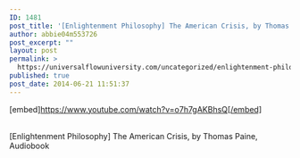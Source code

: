 ```yaml
---
ID: 1481
post_title: '[Enlightenment Philosophy] The American Crisis, by Thomas Paine,'
author: abbie04m553726
post_excerpt: ""
layout: post
permalink: >
  https://universalflowuniversity.com/uncategorized/enlightenment-philosophy-the-american-crisis-by-thomas-paine/
published: true
post_date: 2014-06-21 11:51:37
---
```

[embed]https://www.youtube.com/watch?v=o7h7gAKBhsQ[/embed]</br></br>
<p>[Enlightenment Philosophy] The American Crisis, by Thomas Paine, Audiobook</p>